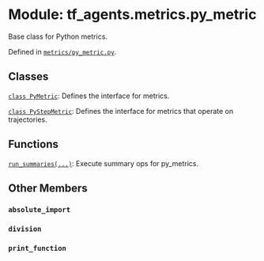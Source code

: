 <div itemscope itemtype="http://developers.google.com/ReferenceObject">
<meta itemprop="name" content="tf_agents.metrics.py_metric" />
<meta itemprop="path" content="Stable" />
<meta itemprop="property" content="absolute_import"/>
<meta itemprop="property" content="division"/>
<meta itemprop="property" content="print_function"/>
</div>

# Module: tf_agents.metrics.py_metric

Base class for Python metrics.



Defined in [`metrics/py_metric.py`](https://github.com/tensorflow/agents/tree/master/tf_agents/metrics/py_metric.py).

<!-- Placeholder for "Used in" -->


## Classes

[`class PyMetric`](../../tf_agents/metrics/py_metric/PyMetric.md): Defines the interface for metrics.

[`class PyStepMetric`](../../tf_agents/metrics/py_metric/PyStepMetric.md): Defines the interface for metrics that operate on trajectories.

## Functions

[`run_summaries(...)`](../../tf_agents/metrics/py_metric/run_summaries.md): Execute summary ops for py_metrics.

## Other Members

<h3 id="absolute_import"><code>absolute_import</code></h3>

<h3 id="division"><code>division</code></h3>

<h3 id="print_function"><code>print_function</code></h3>

